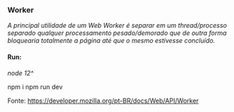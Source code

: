 ### Worker

*A principal utilidade de um Web Worker é separar em um thread/processo separado qualquer processamento pesado/demorado que de outra forma bloquearia totalmente a página até que o mesmo estivesse concluído.*

#### Run:
*node 12^*

npm i
npm run dev


Fonte: https://developer.mozilla.org/pt-BR/docs/Web/API/Worker